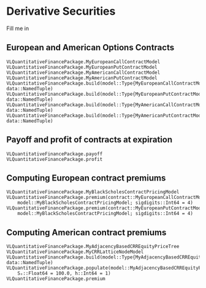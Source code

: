 # Derivative Securities
Fill me in

## European and American Options Contracts
```@docs
VLQuantitativeFinancePackage.MyEuropeanCallContractModel
VLQuantitativeFinancePackage.MyEuropeanPutContractModel
VLQuantitativeFinancePackage.MyAmericanCallContractModel
VLQuantitativeFinancePackage.MyAmericanPutContractModel
VLQuantitativeFinancePackage.build(model::Type{MyEuropeanCallContractModel}, data::NamedTuple)
VLQuantitativeFinancePackage.build(model::Type{MyEuropeanPutContractModel}, data::NamedTuple)
VLQuantitativeFinancePackage.build(model::Type{MyAmericanCallContractModel}, data::NamedTuple)
VLQuantitativeFinancePackage.build(model::Type{MyAmericanPutContractModel}, data::NamedTuple)
```

## Payoff and profit of contracts at expiration
```@docs
VLQuantitativeFinancePackage.payoff
VLQuantitativeFinancePackage.profit
```

## Computing European contract premiums
```@docs
VLQuantitativeFinancePackage.MyBlackScholesContractPricingModel
VLQuantitativeFinancePackage.premium(contract::MyEuropeanCallContractModel, 
    model::MyBlackScholesContractPricingModel; sigdigits::Int64 = 4)
VLQuantitativeFinancePackage.premium(contract::MyEuropeanPutContractModel, 
    model::MyBlackScholesContractPricingModel; sigdigits::Int64 = 4)
```

## Computing American contract premiums
```@docs
VLQuantitativeFinancePackage.MyAdjacencyBasedCRREquityPriceTree
VLQuantitativeFinancePackage.MyCRRLatticeNodeModel
VLQuantitativeFinancePackage.build(model::Type{MyAdjacencyBasedCRREquityPriceTree}, data::NamedTuple)
VLQuantitativeFinancePackage.populate(model::MyAdjacencyBasedCRREquityPriceTree; 
    Sₒ::Float64 = 100.0, h::Int64 = 1)
VLQuantitativeFinancePackage.premium
```